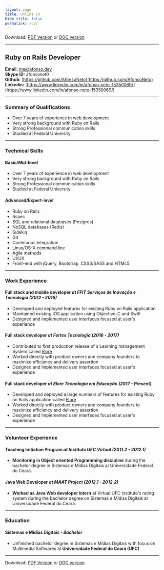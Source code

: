 ```yaml
---
layout: page
title: Online CV
hide_title: false
permalink: /cv/
---
```


Download: [PDF Version][cv-pdf] or [DOC version][cv-doc]

----

## Ruby on Rails Developer
**Email:** [me@afonso.dev](mailto:me@afonso.dev)  
**Skype ID:** afonsonet0  
**Github:** [https://github.com/AfonsoNeto](https://github.com/AfonsoNeto)  
**Linkedin:** [https://www.linkedin.com/in/afonso-neto-15350069/](https://www.linkedin.com/in/afonso-neto-15350069/)  

----

### Summary of Qualifications

* Over 7 years of experience in web development  
* Very strong background with Ruby on Rails  
* Strong Professional communication skills  
* Studied at Federal University  

----

### Technical Skills

#### Basic/Mid-level
  * Over 7 years of experience in web development  
  * Very strong background with Ruby on Rails  
  * Strong Professional communication skills  
  * Studied at Federal University  

#### Advanced/Expert-level
  * Ruby on Rails
  * Rspec
  * SQL and relational databases (Postgres)
  * NoSQL databases (Redis)
  * Sidekiq
  * Git
  * Continuous Integration
  * Linux/OS-X command line
  * Agile methods
  * UI/UX
  * Front-end with jQuery, Bootstrap, CSS3/SASS and HTML5

----

### Work Experience

#### Full stack and mobile developer *at FFIT Serviços de Inovação e Tecnologia (2012 - 2016)*
  * Developed and deployed features for existing Ruby on Rails application
  * Maintained existing iOS application using Objective-C and Swift
  * Designed and Implemented user interfaces focused at user's experience

#### Full stack developer *at Fortes Tecnologia (2016 - 2017)*
  * Contributed to first production release of a Learning management System called [Elore](https://www.elore.com.br)
  * Worked directly with product owners and company founders to maximize efficiency and delivery assertion
  * Designed and Implemented user interfaces focused at user's experience

#### Full stack developer *at Elore Tecnologia em Educação (2017 - Present)*
  * Developed and deployed a large numbers of features for existing Ruby on Rails application called [Elore](https://www.elore.com.br)
  * Worked directly with product owners and company founders to maximize efficiency and delivery assertion
  * Designed and Implemented user interfaces focused at user's experience

----

### Volunteer Experience

#### Teaching Initiation Program *at Instituto UFC Virtual (2011.2 - 2012.1)*
  * **Monitoring in Object oriented Programming discipline** during the bachelor degree in Sistemas e Mídias Digitais at Universidade Federal do Ceará.

#### Java Web Developer *at MAAT Project (2012.1 - 2012.2)*
  * **Worked as Java Web developer intern** at Virtual UFC Institute's rating system during the bachelor degree on Sistemas e Mídias Digitais at Universidade Federal do Ceará.

----

### Education

#### Sistemas e Mídias Digitais *- Bachelor*
  * Unfinished bachelor degree in Sistemas e Mídias Digitais with focus on Multimedia Softwares at **Universidade Federal do Ceará (UFC)**

----

Download: [PDF Version][cv-pdf] or [DOC version][cv-doc]

[cv-pdf]: /assets/docs/resume.pdf
[cv-doc]: /assets/docs/resume.docx